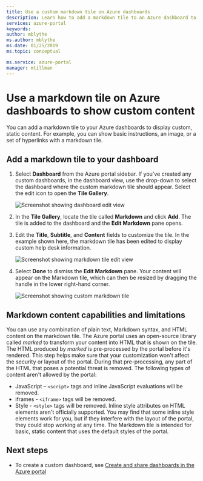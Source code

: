 ```yaml
---
title: Use a custom markdown tile on Azure dashboards
description: Learn how to add a markdown tile to an Azure dashboard to display static content
services: azure-portal
keywords: 
author: mblythe
ms.author: mblythe
ms.date: 01/25/2019
ms.topic: conceptual

ms.service: azure-portal
manager: mtillman
---
```

# Use a markdown tile on Azure dashboards to show custom content

You can add a markdown tile to your Azure dashboards to display custom, static content. For example, you can show basic instructions, an image, or a set of hyperlinks with a markdown tile.

## Add a markdown tile to your dashboard

1. Select **Dashboard** from the Azure portal sidebar. If you've created any custom dashboards, in the dashboard view, use the drop-down to select the dashboard where the custom markdown tile should appear. Select the edit icon to open the **Tile Gallery**.

   ![Screenshot showing dashboard edit view](./media/azure-portal-markdown-tile/azure-portal-dashboard-edit.png)

2. In the **Tile Gallery**, locate the tile called **Markdown** and click **Add**. The tile is added to the dashboard and the **Edit Markdown** pane opens.

1. Edit the **Title**, **Subtitle**, and **Content** fields to customize the tile. In the example shown here, the markdown tile has been edited to display custom help desk information.

   ![Screenshot showing markdown tile edit view](./media/azure-portal-markdown-tile/azure-portal-edit-markdown-tile.png)

4. Select **Done** to dismiss the **Edit Markdown** pane. Your content will appear on the Markdown tile, which can then be resized by dragging the handle in the lower right-hand corner.

   ![Screenshot showing custom markdown tile](./media/azure-portal-markdown-tile/azure-portal-custom-markdown-tile.png)

## Markdown content capabilities and limitations

You can use any combination of plain text, Markdown syntax, and HTML content on the markdown tile. The Azure portal uses an open-source library called _marked_ to transform your content into HTML that is shown on the tile. The HTML produced by _marked_ is pre-processed by the portal before it's rendered. This step helps make sure that your customization won't affect the security or layout of the portal. During that pre-processing, any part of the HTML that poses a potential threat is removed. The following types of content aren't allowed by the portal:

* JavaScript – `<script>` tags and inline JavaScript evaluations will be removed.
* iframes - `<iframe>` tags will be removed.
* Style - `<style>` tags will be removed. Inline style attributes on HTML elements aren't officially supported. You may find that some inline style elements work for you, but if they interfere with the layout of the portal, they could stop working at any time. The Markdown tile is intended for basic, static content that uses the default styles of the portal.

## Next steps

* To create a custom dashboard, see [Create and share dashboards in the Azure portal](../azure-portal/azure-portal-dashboards.md)
